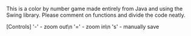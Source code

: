 This is a color by number game made entirely from Java and using the Swing library.
Please comment on functions and divide the code neatly.

[Controls]
'-' - zoom out\n
'=' - zoom in\n
's' - manually save